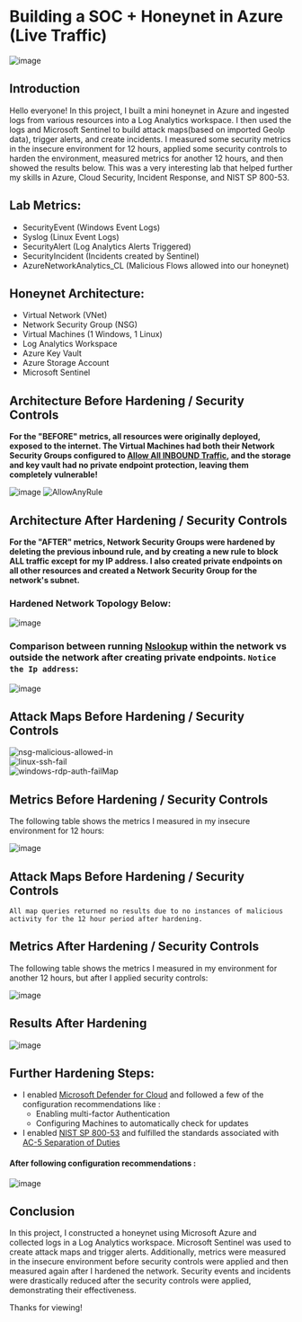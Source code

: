# Building a SOC + Honeynet in Azure (Live Traffic)
![image](https://github.com/ecurry15/Azure-HoneyNet-Soc/assets/87204188/098ed371-c9b0-4f30-a101-40cdfe8f103c)



## Introduction

Hello everyone! In this project, I built a mini honeynet in Azure and ingested logs from various resources into a Log Analytics workspace. I then used the logs and Microsoft Sentinel to build attack maps(based on imported GeoIp data), trigger alerts, and create incidents. I measured some security metrics in the insecure environment for 12 hours, applied some security controls to harden the environment, measured metrics for another 12 hours, and then showed the results below. This was a very interesting lab that helped further my skills in Azure, Cloud Security, Incident Response, and NIST SP 800-53.

## Lab Metrics:
- SecurityEvent (Windows Event Logs)
- Syslog (Linux Event Logs)
- SecurityAlert (Log Analytics Alerts Triggered)
- SecurityIncident (Incidents created by Sentinel)
- AzureNetworkAnalytics_CL (Malicious Flows allowed into our honeynet)

## Honeynet Architecture:

- Virtual Network (VNet)
- Network Security Group (NSG)
- Virtual Machines (1 Windows, 1 Linux)
- Log Analytics Workspace
- Azure Key Vault
- Azure Storage Account
- Microsoft Sentinel

## Architecture Before Hardening / Security Controls
<b> For the "BEFORE" metrics, all resources were originally deployed, exposed to the internet. The Virtual Machines had both their Network Security Groups configured to <ins>Allow All INBOUND Traffic</ins>, and the storage and key vault had no private endpoint protection, leaving them completely vulnerable! </b>
<b> </b>

![image](https://github.com/ecurry15/Azure-HoneyNet-Soc/assets/87204188/1f0357e8-4889-45a7-9645-943f8bd40d18)
![AllowAnyRule](https://github.com/ecurry15/Azure-HoneyNet-Soc/assets/87204188/92a35efd-03fa-4d92-ade6-e7ff2608a93e)



## Architecture After Hardening / Security Controls
<b>For the "AFTER" metrics, Network Security Groups were hardened by deleting the previous inbound rule, and by creating a new rule to block ALL traffic except for my IP address. I also created private endpoints on all other resources and created a Network Security Group for the network's subnet. </b>
<b> </b>
### Hardened Network Topology Below: 
![image](https://github.com/ecurry15/Azure-HoneyNet-Soc/assets/87204188/5ceafa04-f5a7-4632-be8f-3bc912241abb)
### Comparison between running <ins>Nslookup</ins> within the network vs outside the network after creating private endpoints. ```Notice the Ip address```:
![image](https://github.com/ecurry15/Azure-HoneyNet-Soc/assets/87204188/9c6bef86-bde5-48a4-8198-5048c08ddb30)





## Attack Maps Before Hardening / Security Controls
![nsg-malicious-allowed-in](https://github.com/ecurry15/Azure-HoneyNet-Soc/assets/87204188/a7c68013-9b57-4020-bc21-c4e7ddc3809a)
<br>
![linux-ssh-fail](https://github.com/ecurry15/Azure-HoneyNet-Soc/assets/87204188/c1903176-1630-44d8-b19b-f0aeec199c02)
<br>
![windows-rdp-auth-failMap](https://github.com/ecurry15/Azure-HoneyNet-Soc/assets/87204188/041f8285-080b-433e-a0a3-f960ffac31e4)
<br>

## Metrics Before Hardening / Security Controls

The following table shows the metrics I measured in my insecure environment for 12 hours:

![image](https://github.com/ecurry15/Azure-HoneyNet-Soc/assets/87204188/22971252-39d3-4c45-bfda-7dfc26954ee4)



## Attack Maps Before Hardening / Security Controls

```All map queries returned no results due to no instances of malicious activity for the 12 hour period after hardening.```

## Metrics After Hardening / Security Controls

The following table shows the metrics I measured in my environment for another 12 hours, but after I applied security controls:

![image](https://github.com/ecurry15/Azure-HoneyNet-Soc/assets/87204188/81b89858-bf29-4337-b808-8a321232d211)




## Results After Hardening

![image](https://github.com/ecurry15/Azure-HoneyNet-Soc/assets/87204188/f6052da3-3478-4220-b725-8ed2cc434370)





## Further Hardening Steps: 

- I enabled <ins>Microsoft Defender for Cloud</ins> and followed a few of the configuration recommendations like : 
  - Enabling multi-factor Authentication
  - Configuring Machines to automatically check for updates
- I enabled <ins>NIST SP 800-53</ins> and fulfilled the standards associated with <ins>AC-5 Separation of Duties</ins>

<b> </b>

#### After following configuration recommendations : 
![image](https://github.com/ecurry15/Azure-HoneyNet-Soc/assets/87204188/ae0ac78c-b3b5-4b40-8b59-4d2c31fe6590)


## Conclusion

In this project, I constructed a honeynet using Microsoft Azure and collected logs in a Log Analytics workspace. Microsoft Sentinel was used to create attack maps and trigger alerts. Additionally, metrics were measured in the insecure environment before security controls were applied and then measured again after I hardened the network. Security events and incidents were drastically reduced after the security controls were applied, demonstrating their effectiveness.
<b> </b>

Thanks for viewing!
